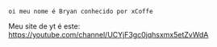 `oi meu nome é Bryan conhecido por xCoffe`

Meu site de yt é este: https://youtube.com/channel/UCYjF3gc0jqhsxmx5etZvWdA
